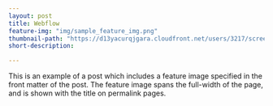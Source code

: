 ```yaml
---
layout: post
title: Webflow
feature-img: "img/sample_feature_img.png"
thumbnail-path: "https://d13yacurqjgara.cloudfront.net/users/3217/screenshots/1686132/webflow_landingpage_1x.jpg"
short-description:

---
```

This is an example of a post which includes a feature image specified in the front matter of the post. The feature image spans the full-width of the page, and is shown with the title on permalink pages.

